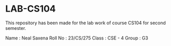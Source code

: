 # LAB-CS104

This repository has been made for the lab work of course CS104 for second semester.

Name : Neal Saxena
Roll No : 23/CS/275
Class : CSE - 4
Group : G3
